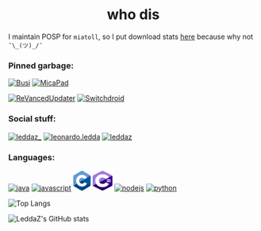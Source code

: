 <h1 align="center">who dis</h1>

I maintain POSP for `miatoll`, so I put download stats [here](https://github.com/LeddaZ/LeddaZ/blob/master/posp-stats.md) because why not `¯\_(ツ)_/¯`

<h3 align="left">Pinned garbage:</h3>

[![Busi](https://github-readme-stats.vercel.app/api/pin/?username=LeddaZ&repo=NastroAdesivoBot&theme=outrun)](https://github.com/LeddaZ/NastroAdesivoBot)
[![MicaPad](https://github-readme-stats.vercel.app/api/pin/?username=LeddaZ&repo=MicaPad&theme=outrun)](https://github.com/LeddaZ/MicaPad)

[![ReVancedUpdater](https://github-readme-stats.vercel.app/api/pin/?username=LeddaZ&repo=ReVancedUpdater&theme=outrun)](https://github.com/LeddaZ/ChampionComparatorUWP)
[![Switchdroid](https://github-readme-stats.vercel.app/api/pin/?username=LeddaZ&repo=lineage-switch&theme=outrun)](https://github.com/LeddaZ/lineage-switch)

<h3 align="left">Social stuff:</h3>
<p align="left">
    <a href="https://twitter.com/leddaz_" target="blank"><img align="center" src="https://www.vectorlogo.zone/logos/twitter/twitter-tile.svg" alt="leddaz_" height="40" width="40" /></a>
    <a href="https://instagram.com/leonardo.ledda" target="blank"><img align="center" src="https://www.vectorlogo.zone/logos/instagram/instagram-tile.svg" alt="leonardo.ledda" height="40" width="40" /></a>
    <a href="https://www.youtube.com/channel/UCt8eUIqLOZa9ByXAjlUHa1w" target="blank"><img align="center" src="https://www.vectorlogo.zone/logos/youtube/youtube-tile.svg" alt="leddaz" height="40" width="40" /></a>
</p>

<h3 align="left">Languages:</h3>
<p align="left">
    <a href="https://www.java.com" target="_blank"> <img src="https://www.vectorlogo.zone/logos/java/java-icon.svg" alt="java" width="40" height="40"/></a>
    <a href="https://www.javascript.com/" target="_blank"> <img src="https://www.vectorlogo.zone/logos/javascript/javascript-vertical.svg" alt="javascript" width="40" height="40"/></a>
    <a href="http://www.open-std.org/jtc1/sc22/wg14/" target="_blank"> <img src="./assets/C_Logo.png" alt="c" width="35" height="40"/></a>
    <a href="https://docs.microsoft.com/en-us/dotnet/csharp/" target="_blank"> <img src="./assets/csharp.svg" alt="csharp" width="40" height="40"/></a>
    <a href="https://nodejs.org" target="_blank"> <img src="https://www.vectorlogo.zone/logos/nodejs/nodejs-icon.svg" alt="nodejs" width="40" height="40"/></a>
    <a href="https://www.python.org" target="_blank"> <img src="https://www.vectorlogo.zone/logos/python/python-icon.svg" alt="python" width="40" height="40"/></a>
</p>

![Top Langs](https://github-readme-stats.vercel.app/api/top-langs/?username=LeddaZ&layout=compact&theme=outrun)

![LeddaZ's GitHub stats](https://github-readme-stats.vercel.app/api?username=LeddaZ&show_icons=true&theme=outrun)
